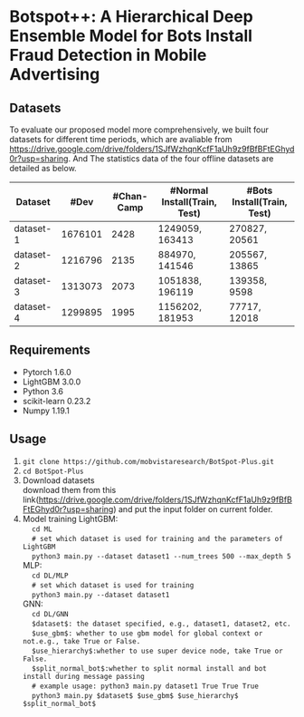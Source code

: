 # Botspot++: A Hierarchical Deep Ensemble Model for Bots Install Fraud Detection in Mobile Advertising
## Datasets
To evaluate our proposed model more comprehensively, we built four datasets for different time periods, which are avaliable from https://drive.google.com/drive/folders/1SJfWzhqnKcfF1aUh9z9fBfBFtEGhyd0r?usp=sharing. And The statistics data of the four offline datasets are detailed as below.

| Dataset | #Dev | #Chan-Camp | #Normal Install(Train, Test) | #Bots Install(Train, Test) |
| ------------- | ------------- | ------------- | ------------- | ------------- |
| dataset-1 | 1676101 | 2428 | 1249059, 163413 | 270827, 20561 |
| dataset-2 | 1216796 | 2135 | 884970, 141546  | 205567, 13865 |
| dataset-3 | 1313073 | 2073 | 1051838, 196119 | 139358, 9598  |
| dataset-4 | 1299895 | 1995 | 1156202, 181953 | 77717, 12018  |

## Requirements
* Pytorch 1.6.0
* LightGBM 3.0.0
* Python 3.6
* scikit-learn 0.23.2
* Numpy 1.19.1

## Usage
1. ```git clone https://github.com/mobvistaresearch/BotSpot-Plus.git```
2. ```cd BotSpot-Plus```
3. Download datasets  
download them from this link(https://drive.google.com/drive/folders/1SJfWzhqnKcfF1aUh9z9fBfBFtEGhyd0r?usp=sharing) and put the input folder on current folder.
4. Model training
LightGBM:  
&nbsp;&nbsp;&nbsp;&nbsp;```cd ML```  
&nbsp;&nbsp;&nbsp;&nbsp;```# set which dataset is used for training and the parameters of LightGBM```  
&nbsp;&nbsp;&nbsp;&nbsp;```python3 main.py --dataset dataset1 --num_trees 500 --max_depth 5```  
MLP:   
&nbsp;&nbsp;&nbsp;&nbsp;```cd DL/MLP```  
&nbsp;&nbsp;&nbsp;&nbsp;```# set which dataset is used for training```  
&nbsp;&nbsp;&nbsp;&nbsp;```python3 main.py --dataset dataset1```  
GNN:  
&nbsp;&nbsp;&nbsp;&nbsp;```cd DL/GNN```  
&nbsp;&nbsp;&nbsp;&nbsp;```$dataset$: the dataset specified, e.g., dataset1, dataset2, etc.```  
&nbsp;&nbsp;&nbsp;&nbsp;```$use_gbm$: whether to use gbm model for global context or not.e.g., take True or False.```   
&nbsp;&nbsp;&nbsp;&nbsp;```$use_hierarchy$:whether to use super device node, take True or False.```  
&nbsp;&nbsp;&nbsp;&nbsp;```$split_normal_bot$:whether to split normal install and bot install during message passing```  
&nbsp;&nbsp;&nbsp;&nbsp;```# example usage: python3 main.py dataset1 True True True ```  
&nbsp;&nbsp;&nbsp;&nbsp;```python3 main.py $dataset$ $use_gbm$ $use_hierarchy$  $split_normal_bot$```
